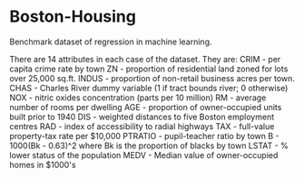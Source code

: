 # Boston-Housing
Benchmark dataset of regression in machine learning.

There are 14 attributes in each case of the dataset. They are:
CRIM - per capita crime rate by town
ZN - proportion of residential land zoned for lots over 25,000 sq.ft.
INDUS - proportion of non-retail business acres per town.
CHAS - Charles River dummy variable (1 if tract bounds river; 0 otherwise)
NOX - nitric oxides concentration (parts per 10 million)
RM - average number of rooms per dwelling
AGE - proportion of owner-occupied units built prior to 1940
DIS - weighted distances to five Boston employment centres
RAD - index of accessibility to radial highways
TAX - full-value property-tax rate per $10,000
PTRATIO - pupil-teacher ratio by town
B - 1000(Bk - 0.63)^2 where Bk is the proportion of blacks by town
LSTAT - % lower status of the population
MEDV - Median value of owner-occupied homes in $1000's
